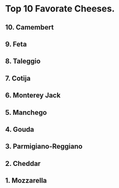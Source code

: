 # Top 10 Favorate Cheeses.

## 10. Camembert

## 9. Feta

## 8. Taleggio

## 7. Cotija

## 6. Monterey Jack

## 5. Manchego

## 4. Gouda

## 3. Parmigiano-Reggiano

## 2. Cheddar

## 1. Mozzarella
